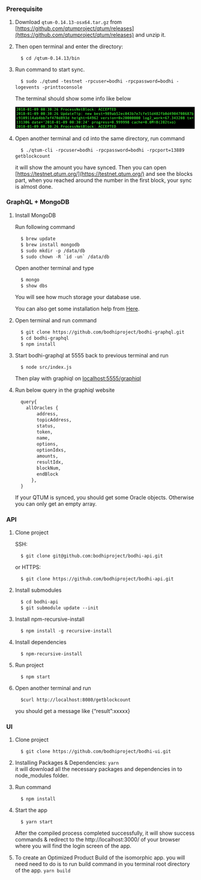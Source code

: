 


### Prerequisite

1. Download `qtum-0.14.13-osx64.tar.gz`  from [https://github.com/qtumproject/qtum/releases](https://github.com/qtumproject/qtum/releases) and unzip it.

2. Then open terminal and enter the directory:

      
         $ cd /qtum-0.14.13/bin
      

3. Run command to start sync.

       
         $ sudo ./qtumd -testnet -rpcuser=bodhi -rpcpassword=bodhi -logevents -printtoconsole
      

      The terminal should show some info like below

      **![img](img/sync_screenshot.png)**

4. Open another terminal and cd into the same directory, run command

      
         $ ./qtum-cli -rpcuser=bodhi -rpcpassword=bodhi -rpcport=13889 getblockcount 
      

      it will show the amount you have synced. Then you can open [https://testnet.qtum.org/](https://testnet.qtum.org/) and see the blocks part, when you reached around the number in the first block, your sync is almost done.

### GraphQL + MongoDB

1. Install MongoDB

      Run following command 

          
         $ brew update
         $ brew install mongodb
         $ sudo mkdir -p /data/db
         $ sudo chown -R `id -un` /data/db
      

      Open another terminal and type 

       
         $ mongo
         $ show dbs
      

      You will see how much storage your database use.

      You can also get some installation help from [Here](https://docs.mongodb.com/manual/administration/install-community/).                


2. Open terminal and run command

         $ git clone https://github.com/bodhiproject/bodhi-graphql.git
         $ cd bodhi-graphql
         $ npm install

3. Start bodhi-graphql at 5555 back to previous terminal and run
         
         $ node src/index.js

   Then play with graphiql on [localhost:5555/graphiql](localhost:5555/graphiql)

4. Run below query in the graphiql website

         query{
           allOracles {
               address,
               topicAddress,
               status,
               token,
               name,
               options,
               optionIdxs,
               amounts,
               resultIdx,
               blockNum,
               endBlock
             },
         }

      If your QTUM is synced, you should get some Oracle objects. Otherwise you can only get an empty array.


### API

1. Clone project

      SSH:

         $ git clone git@github.com:bodhiproject/bodhi-api.git

      or HTTPS:

         $ git clone https://github.com/bodhiproject/bodhi-api.git

2. Install submodules

         $ cd bodhi-api
         $ git submodule update --init

3. Install npm-recursive-install

         $ npm install -g recursive-install

4. Install dependencies

         $ npm-recursive-install

5. Run project

         $ npm start

6. Open another terminal and run 

         $curl http://localhost:8080/getblockcount

      you should get a message like {“result”:xxxxx}


### UI

1. Clone project

         $ git clone https://github.com/bodhiproject/bodhi-ui.git

2. Installing Packages & Dependencies: `yarn`   
   it will download all the necessary packages and dependencies in to node_modules folder.

3. Run command

         $ npm install

4. Start the app 

         $ yarn start

      After the compiled process completed successfully, it will show success commands & redirect to the http://localhost:3000/ of your browser where you will find the login screen of the  app.

5. To create an Optimized Product Build of the isomorphic app. you will need need to do is to run build command in you terminal root directory of the app. `yarn build`

